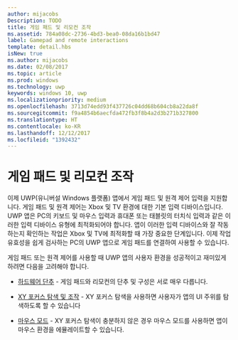 ```yaml
---
author: mijacobs
Description: TODO
title: 게임 패드 및 리모컨 조작
ms.assetid: 784a08dc-2736-4bd3-bea0-08da16b1bd47
label: Gamepad and remote interactions
template: detail.hbs
isNew: true
ms.author: mijacobs
ms.date: 02/08/2017
ms.topic: article
ms.prod: windows
ms.technology: uwp
keywords: windows 10, uwp
ms.localizationpriority: medium
ms.openlocfilehash: 3713d74edd93f437726c04dd68b604cb8a22da8f
ms.sourcegitcommit: f9a4854b6aecfda472fb3f8b4a2d3b271b327800
ms.translationtype: HT
ms.contentlocale: ko-KR
ms.lasthandoff: 12/12/2017
ms.locfileid: "1392432"
---
```

# <a name="gamepad-and-remote-control-interactions"></a>게임 패드 및 리모컨 조작

이제 UWP(유니버설 Windows 플랫폼) 앱에서 게임 패드 및 원격 제어 입력을 지원합니다. 게임 패드 및 원격 제어는 Xbox 및 TV 환경에 대한 기본 입력 디바이스입니다. UWP 앱은 PC의 키보드 및 마우스 입력과 휴대폰 또는 태블릿의 터치식 입력과 같은 이러한 입력 디바이스 유형에 최적화되어야 합니다. 앱이 이러한 입력 디바이스와 잘 작동하는지 확인하는 작업은 Xbox 및 TV에 최적화할 때 가장 중요한 단계입니다.
이제 작업 유효성을 쉽게 검사하는 PC의 UWP 앱으로 게임 패드를 연결하여 사용할 수 있습니다.

게임 패드 또는 원격 제어를 사용할 때 UWP 앱의 사용자 환경을 성공적이고 재미있게 하려면 다음을 고려해야 합니다.

* [하드웨어 단추](../devices/designing-for-tv.md#hardware-buttons) - 게임 패드와 리모컨의 단추 및 구성은 서로 매우 다릅니다.

* [XY 포커스 탐색 및 조작](../devices/designing-for-tv.md#xy-focus-navigation-and-interaction) - XY 포커스 탐색을 사용하면 사용자가 앱의 UI 주위를 탐색하도록 할 수 있습니다

* [마우스 모드](../devices/designing-for-tv.md#mouse-mode) - XY 포커스 탐색이 충분하지 않은 경우 마우스 모드를 사용하면 앱이 마우스 환경을 에뮬레이트할 수 있습니다.

